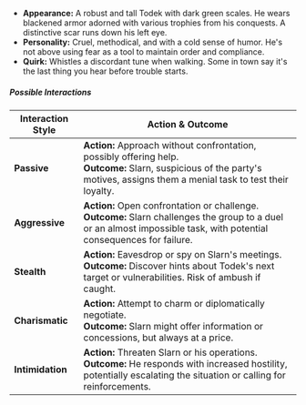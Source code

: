 - **Appearance:** A robust and tall Todek with dark green scales. He wears blackened armor adorned with various trophies from his conquests. A distinctive scar runs down his left eye.
- **Personality:** Cruel, methodical, and with a cold sense of humor. He's not above using fear as a tool to maintain order and compliance.
- **Quirk:** Whistles a discordant tune when walking. Some in town say it's the last thing you hear before trouble starts.

##### Possible Interactions

|Interaction Style|Action & Outcome|
|---|---|
|**Passive**|**Action:** Approach without confrontation, possibly offering help. <br> **Outcome:** Slarn, suspicious of the party's motives, assigns them a menial task to test their loyalty.|
|**Aggressive**|**Action:** Open confrontation or challenge. <br> **Outcome:** Slarn challenges the group to a duel or an almost impossible task, with potential consequences for failure.|
|**Stealth**|**Action:** Eavesdrop or spy on Slarn's meetings. <br> **Outcome:** Discover hints about Todek's next target or vulnerabilities. Risk of ambush if caught.|
|**Charismatic**|**Action:** Attempt to charm or diplomatically negotiate. <br> **Outcome:** Slarn might offer information or concessions, but always at a price.|
|**Intimidation**|**Action:** Threaten Slarn or his operations. <br> **Outcome:** He responds with increased hostility, potentially escalating the situation or calling for reinforcements.|
